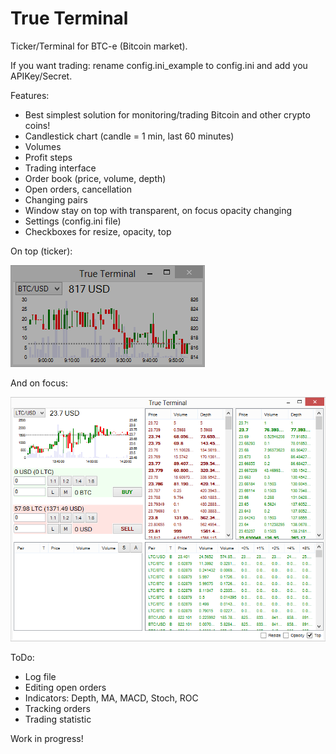 True Terminal
===========
Ticker/Terminal for BTC-e (Bitcoin market).

If you want trading: rename config.ini_example to config.ini and add you APIKey/Secret.

Features:
- Best simplest solution for monitoring/trading Bitcoin and other crypto coins!
- Candlestick chart (candle = 1 min, last 60 minutes)
- Volumes
- Profit steps
- Trading interface
- Order book (price, volume, depth)
- Open orders, cancellation
- Changing pairs
- Window stay on top with transparent, on focus opacity changing
- Settings (config.ini file)
- Checkboxes for resize, opacity, top

On top (ticker):

![Alt text](ScreenshotMin.png "Screenshot")

And on focus:

![Alt text](ScreenshotMax.png "Screenshot")

ToDo:
- Log file
- Editing open orders
- Indicators: Depth, MA, MACD, Stoch, ROC
- Tracking orders
- Trading statistic

Work in progress!
